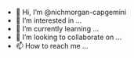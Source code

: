 - 👋 Hi, I’m @nichmorgan-capgemini
- 👀 I’m interested in ...
- 🌱 I’m currently learning ...
- 💞️ I’m looking to collaborate on ...
- 📫 How to reach me ...

<!---
nichmorgan-capgemini/nichmorgan-capgemini is a ✨ special ✨ repository because its `README.md` (this file) appears on your GitHub profile.
You can click the Preview link to take a look at your changes.
--->
